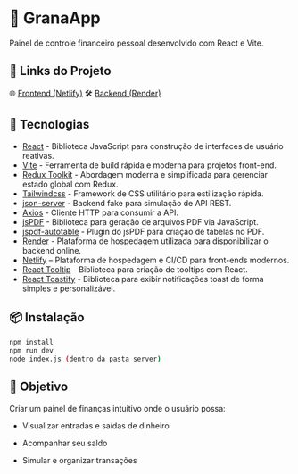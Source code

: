# 💸 GranaApp

Painel de controle financeiro pessoal desenvolvido com React e Vite.

## 🔗 Links do Projeto

🌐 [Frontend (Netlify)](https://granaapp.netlify.app/)
🛠️ [Backend (Render)](https://granaapp.onrender.com/)

## 🚀 Tecnologias

- [React](https://reactjs.org/) - Biblioteca JavaScript para construção de interfaces de usuário reativas.
- [Vite](https://vitejs.dev/) - Ferramenta de build rápida e moderna para projetos front-end.
- [Redux Toolkit](https://redux-toolkit.js.org/) - Abordagem moderna e simplificada para gerenciar estado global com Redux.
- [Tailwindcss](https://tailwindcss.com/) - Framework de CSS utilitário para estilização rápida.
- [json-server](https://github.com/typicode/json-server) - Backend fake para simulação de API REST.
- [Axios](https://axios-http.com/) - Cliente HTTP para consumir a API.
- [jsPDF](https://github.com/parallax/jsPDF) - Biblioteca para geração de arquivos PDF via JavaScript.
- [jspdf-autotable](https://github.com/simonbengtsson/jsPDF-AutoTable) - Plugin do jsPDF para criação de tabelas no PDF.
- [Render](https://render.com/) - Plataforma de hospedagem utilizada para disponibilizar o backend online.
- [Netlify](https://www.netlify.com) – Plataforma de hospedagem e CI/CD para front-ends modernos.
- [React Tooltip](https://www.npmjs.com/package/react-tooltip) - Biblioteca para criação de tooltips com React.
- [React Toastify](https://fkhadra.github.io/react-toastify/) - Biblioteca para exibir notificações toast de forma simples e personalizável.


## 📦 Instalação

```bash
npm install
npm run dev
node index.js (dentro da pasta server)
```

## 📌 Objetivo

Criar um painel de finanças intuitivo onde o usuário possa:

- Visualizar entradas e saídas de dinheiro

- Acompanhar seu saldo

- Simular e organizar transações

